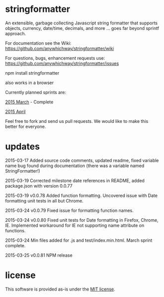 # stringformatter
An extensible, garbage collecting Javascript string formatter that supports objects, currency, date/time, decimals, and more ... goes far beyond sprintf approach.

For documentation see the Wiki: https://github.com/anywhichway/stringformatter/wiki

For questions, bugs, enhancement requests use: https://github.com/anywhichway/stringformatter/issues

npm install stringformatter

also works in a browser

Currently planned sprints are:

[2015 March](https://github.com/anywhichway/stringformatter/issues?q=is%3Aopen+is%3Aissue+milestone%3A%222015+March+Sprint%22) - Complete

[2015 April](https://github.com/anywhichway/stringformatter/issues?q=is%3Aopen+is%3Aissue+milestone%3A%222015+April+Sprint%22)

Feel free to fork and send us pull requests. We would like to make this better for everyone.

# updates

2015-03-17 Added source code comments, updated readme, fixed variable name bug found during documentation (there was a variable named StringFormatter!)

2015-03-19 Corrected milestone date references in README, added package.json with version 0.0.77

2015-03-19 v0.0.78 Added function formatting. Uncovered issue with Date formatting unit tests in all but Chrome.

2015-03-24 v0.0.79 Fixed issue for formatting function names.

2015-03-24 v0.0.80 Fixed unit tests for Date formatting in Firefox, Chrome, IE. Implemented workaround for IE not supporting name attribute on functions.

2015-03-24 Min files added for .js and test/index.min.html. March sprint complete.

2015-03-25 v0.0.81 NPM release

# license

This software is provided as-is under the [MIT license](http://opensource.org/licenses/MIT).